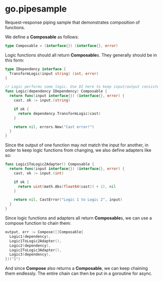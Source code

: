 # go.pipesample

Request-response piping sample that demonstrates composition of functions.

We define a **Composable** as follows:

```go
type Composable = (interface{}) (interface{}, error)
```

Logic functions should all return **Composable**s. They generally should be in this form:

```go
type IDependency interface {
  TransformLogic(input string) (int, error)
}

// Logic performs some logic. Use DI here to keep input/output consistent.
func Logic(dependency IDependency) Composable {
  return func(input interface{}) (interface{}, error) {
    cast, ok := input.(string)

    if ok {
      return dependency.TransformLogic(cast)
    }

    return nil, errors.New("Cast error!")
  }
}
```

Since the output of one function may not match the input for another, in order to keep logic functions from changing, we also define adapters like so:

```go
func Logic1ToLogic2Adapter() Composable {
  return func(input interface{}) (interface{}, error) {
    cast, ok := input.(int)

    if ok {
      return uint(math.Abs(float64(cast)) + 1), nil
    }

    return nil, CastError("Logic 1 to Logic 2", input)
  }
}
```

Since logic functions and adapters all return **Composable**s, we can use a compose function to chain them:

```go
output, err := Compose([]Composable{
  Logic1(dependency),
  Logic1ToLogic2Adapter(),
  Logic2(dependency),
  Logic2ToLogic3Adapter(),
  Logic3(dependency),
})("1")
```

And since **Compose** also returns a **Composable**, we can keep chaining them endlessly. The entire chain can then be put in a goroutine for async.
